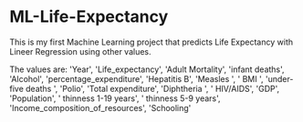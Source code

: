 # ML-Life-Expectancy
This is my first Machine Learning project that predicts Life Expectancy with Lineer Regression using other values.

The values are: 'Year', 'Life_expectancy', 'Adult Mortality',
       'infant deaths', 'Alcohol', 'percentage_expenditure', 'Hepatitis B',
       'Measles ', ' BMI ', 'under-five deaths ', 'Polio', 'Total expenditure',
       'Diphtheria ', ' HIV/AIDS', 'GDP', 'Population',
       ' thinness  1-19 years', ' thinness 5-9 years',
       'Income_composition_of_resources', 'Schooling'

